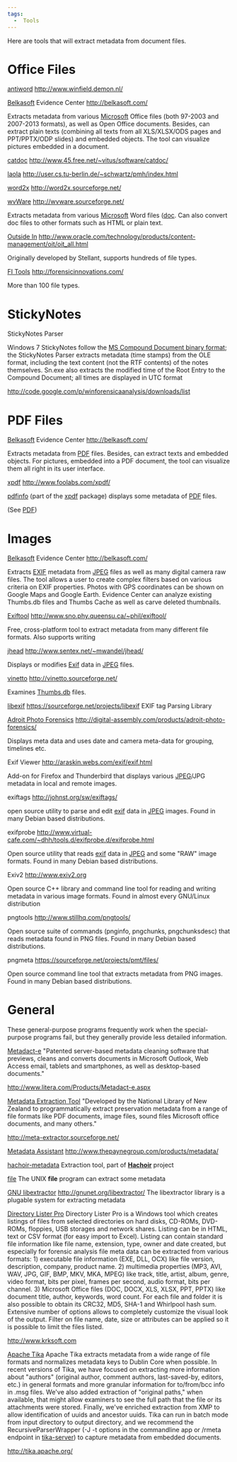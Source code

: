 ```yaml
---
tags:
  -  Tools
---
```

Here are tools that will extract metadata from document files.

# Office Files

[antiword](antiword.md)
<http://www.winfield.demon.nl/>

<!-- -->

[Belkasoft](belkasoft.md) Evidence Center
<http://belkasoft.com/>

Extracts metadata from various [Microsoft](microsoft.md) Office
files (both 97-2003 and 2007-2013 formats), as well as Open Office
documents. Besides, can extract plain texts (combining all texts from
all XLS/XLSX/ODS pages and PPT/PPTX/ODP slides) and embedded objects.
The tool can visualize pictures embedded in a document.

<!-- -->

[catdoc](catdoc.md)
<http://www.45.free.net/~vitus/software/catdoc/>

<!-- -->

[laola](laola.md)
<http://user.cs.tu-berlin.de/~schwartz/pmh/index.html>

<!-- -->

[word2x](word2x.md)
<http://word2x.sourceforge.net/>

<!-- -->

[wvWare](wvware.md)
<http://wvware.sourceforge.net/>

Extracts metadata from various [Microsoft](microsoft.md) Word
files ([doc](doc.md). Can also convert doc files to other
formats such as HTML or plain text.

<!-- -->

[Outside In](outside_in.md)
<http://www.oracle.com/technology/products/content-management/oit/oit_all.html>

Originally developed by Stellant, supports hundreds of file types.

<!-- -->

[FI Tools](fi_tools.md)
<http://forensicinnovations.com/>

More than 100 file types.

# StickyNotes

StickyNotes Parser

Windows 7 StickyNotes follow the [MS Compound Document binary
format](http://msdn.microsoft.com/en-us/library/dd942138%28v=prot.13%29.aspx);
the StickyNotes Parser extracts metadata (time stamps) from the OLE
format, including the text content (not the RTF contents) of the notes
themselves. Sn.exe also extracts the modified time of the Root Entry to
the Compound Document; all times are displayed in UTC format


<http://code.google.com/p/winforensicaanalysis/downloads/list>

# PDF Files

[Belkasoft](belkasoft.md) Evidence Center
<http://belkasoft.com/>

Extracts metadata from [PDF](pdf.md) files. Besides, can extract
texts and embedded objects. For pictures, embedded into a PDF document,
the tool can visualize them all right in its user interface.

<!-- -->

[xpdf](xpdf.md)
<http://www.foolabs.com/xpdf/>

[pdfinfo](pdfinfo.md) (part of the [xpdf](xpdf.md)
package) displays some metadata of [PDF](pdf.md) files.

(See [PDF](pdf.md))

# Images

[Belkasoft](belkasoft.md) Evidence Center
<http://belkasoft.com/>

Extracts [EXIF](exif.md) metadata from [JPEG](jpeg.md)
files as well as many digital camera raw files. The tool allows a user
to create complex filters based on various criteria on EXIF properties.
Photos with GPS coordinates can be shown on Google Maps and Google
Earth. Evidence Center can analyze existing Thumbs.db files and Thumbs
Cache as well as carve deleted thumbnails.

<!-- -->

[Exiftool](exiftool.md)
<http://www.sno.phy.queensu.ca/~phil/exiftool/>

Free, cross-platform tool to extract metadata from many different file
formats. Also supports writing

<!-- -->

[jhead](jhead.md)
<http://www.sentex.net/~mwandel/jhead/>

Displays or modifies [Exif](exif.md) data in
[JPEG](jpeg.md) files.

<!-- -->

[vinetto](vinetto.md)
<http://vinetto.sourceforge.net/>

Examines [Thumbs.db](thumbs.db.md) files.

<!-- -->

[libexif](libexif.md)
<https://sourceforge.net/projects/libexif> EXIF tag Parsing Library

<!-- -->

[Adroit Photo Forensics](adroit_photo_forensics.md)
<http://digital-assembly.com/products/adroit-photo-forensics/>

Displays meta data and uses date and camera meta-data for grouping,
timelines etc.

<!-- -->

Exif Viewer
<http://araskin.webs.com/exif/exif.html>

Add-on for Firefox and Thunderbird that displays various
[JPEG](jpeg.md)/JPG metadata in local and remote images.

<!-- -->

exiftags
<http://johnst.org/sw/exiftags/>

open source utility to parse and edit [exif](exif.md) data in
[JPEG](jpeg.md) images. Found in many Debian based
distributions.

<!-- -->

exifprobe
<http://www.virtual-cafe.com/~dhh/tools.d/exifprobe.d/exifprobe.html>

Open source utility that reads [exif](exif.md) data in
[JPEG](jpeg.md) and some "RAW" image formats. Found in many
Debian based distributions.

<!-- -->

Exiv2
<http://www.exiv2.org>

Open source C++ library and command line tool for reading and writing
metadata in various image formats. Found in almost every GNU/Linux
distribution

<!-- -->

pngtools
<http://www.stillhq.com/pngtools/>

Open source suite of commands (pnginfo, pngchunks, pngchunksdesc) that reads
metadata found in PNG files. Found in many Debian based distributions.

<!-- -->

pngmeta
<https://sourceforge.net/projects/pmt/files/>

Open source command line tool that extracts metadata from PNG images. Found in
many Debian based distributions.

# General

These general-purpose programs frequently work when the special-purpose
programs fail, but they generally provide less detailed information.

[Metadact-e](metadact-e.md)
"Patented server-based metadata cleaning software that previews, cleans
and converts documents in Microsoft Outlook, Web Access email, tablets
and smartphones, as well as desktop-based documents."

<http://www.litera.com/Products/Metadact-e.aspx>

<!-- -->

[Metadata Extraction Tool](metadata_extraction_tool.md)
"Developed by the National Library of New Zealand to programmatically
extract preservation metadata from a range of file formats like PDF
documents, image files, sound files Microsoft office documents, and many
others."

<http://meta-extractor.sourceforge.net/>

<!-- -->

[Metadata Assistant](metadata_assistant.md)
<http://www.thepaynegroup.com/products/metadata/>

<!-- -->

[hachoir-metadata](hachoir.md)
Extraction tool, part of **[Hachoir](hachoir.md)** project

<!-- -->

[file](file.md)
The UNIX **file** program can extract some metadata

<!-- -->

[GNU libextractor](gnu_libextractor.md)
<http://gnunet.org/libextractor/> The libextractor library is a plugable
system for extracting metadata

<!-- -->

[Directory Lister Pro](directory_lister_pro.md)
Directory Lister Pro is a Windows tool which creates listings of files
from selected directories on hard disks, CD-ROMs, DVD-ROMs, floppies,
USB storages and network shares. Listing can be in HTML, text or CSV
format (for easy import to Excel). Listing can contain standard file
information like file name, extension, type, owner and date created, but
especially for forensic analysis file meta data can be extracted from
various formats: 1) executable file information (EXE, DLL, OCX) like
file version, description, company, product name. 2) multimedia
properties (MP3, AVI, WAV, JPG, GIF, BMP, MKV, MKA, MPEG) like track,
title, artist, album, genre, video format, bits per pixel, frames per
second, audio format, bits per channel. 3) Microsoft Office files (DOC,
DOCX, XLS, XLSX, PPT, PPTX) like document title, author, keywords, word
count. For each file and folder it is also possible to obtain its CRC32,
MD5, SHA-1 and Whirlpool hash sum. Extensive number of options allows to
completely customize the visual look of the output. Filter on file name,
date, size or attributes can be applied so it is possible to limit the
files listed.

<http://www.krksoft.com>

<!-- -->

[Apache Tika](apache_tika.md)
Apache Tika extracts metadata from a wide range of file formats and
normalizes metadata keys to Dublin Core when possible. In recent
versions of Tika, we have focused on extracting more information about
"authors" (original author, comment authors, last-saved-by, editors,
etc.) in general formats and more granular information for to/from/bcc
info in .msg files. We've also added extraction of "original paths,"
when available, that might allow examiners to see the full path that the
file or its attachments were stored. Finally, we've enriched extraction
from XMP to allow identification of uuids and ancestor uuids. Tika can
run in batch mode from input directory to output directory, and we
recommend the RecursiveParserWrapper (-J -t options in the commandline
app or /rmeta endpoint in
[tika-server](https://wiki.apache.org/tika/TikaJAXRS)) to capture
metadata from embedded documents.

<http://tika.apache.org/>

